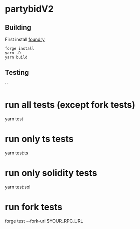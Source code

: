 # partybidV2

## Building

First install [foundry](https://book.getfoundry.sh/getting-started/installation.html)

```
forge install
yarn -D
yarn build
```

## Testing

``
# run all tests (except fork tests)
yarn test
# run only ts tests
yarn test:ts
# run only solidity tests
yarn test:sol
# run fork tests
forge test --fork-url $YOUR_RPC_URL
```
